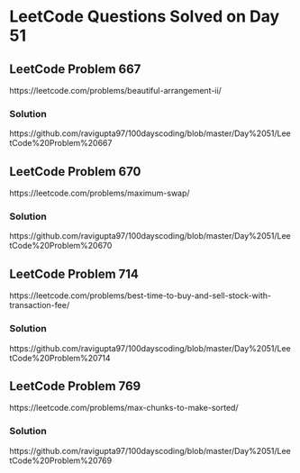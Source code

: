# LeetCode Questions Solved on Day 51

<h2>LeetCode Problem 667</h2>  https://leetcode.com/problems/beautiful-arrangement-ii/
<h3>Solution</h3>  https://github.com/ravigupta97/100dayscoding/blob/master/Day%2051/LeetCode%20Problem%20667

<h2>LeetCode Problem 670</h2>  https://leetcode.com/problems/maximum-swap/
<h3>Solution</h3>  https://github.com/ravigupta97/100dayscoding/blob/master/Day%2051/LeetCode%20Problem%20670

<h2>LeetCode Problem 714</h2>  https://leetcode.com/problems/best-time-to-buy-and-sell-stock-with-transaction-fee/
<h3>Solution</h3>  https://github.com/ravigupta97/100dayscoding/blob/master/Day%2051/LeetCode%20Problem%20714

<h2>LeetCode Problem 769</h2>  https://leetcode.com/problems/max-chunks-to-make-sorted/
<h3>Solution</h3>  https://github.com/ravigupta97/100dayscoding/blob/master/Day%2051/LeetCode%20Problem%20769
